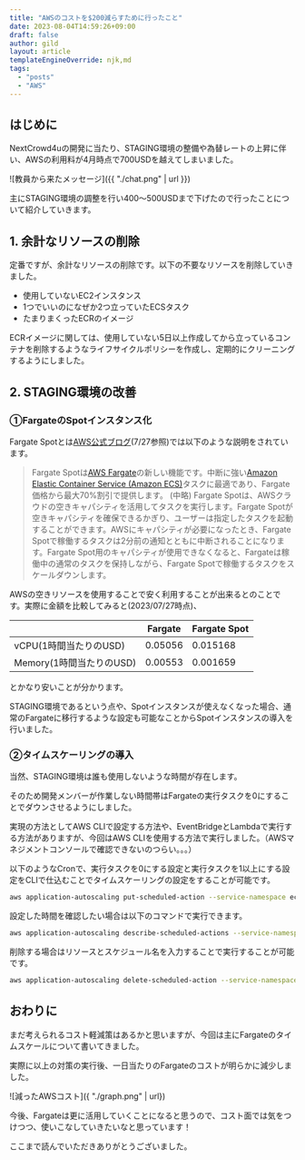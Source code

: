 ```yaml
---
title: "AWSのコストを$200減らすために行ったこと"
date: 2023-08-04T14:59:26+09:00
draft: false
author: gild
layout: article
templateEngineOverride: njk,md
tags:
  - "posts"
  - "AWS"
---
```

    
## はじめに

NextCrowd4uの開発に当たり、STAGING環境の整備や為替レートの上昇に伴い、AWSの利用料が4月時点で700USDを越えてしまいました。

![教員から来たメッセージ]({{ "./chat.png" | url }})


主にSTAGING環境の調整を行い400～500USDまで下げたので行ったことについて紹介していきます。

## 1. 余計なリソースの削除

定番ですが、余計なリソースの削除です。以下の不要なリソースを削除していきました。

- 使用していないEC2インスタンス
- 1つでいいのになぜか2つ立っていたECSタスク
- たまりまくったECRのイメージ

ECRイメージに関しては、使用していない5日以上作成してから立っているコンテナを削除するようなライフサイクルポリシーを作成し、定期的にクリーニングするようにしました。

## 2. STAGING環境の改善

### ①FargateのSpotインスタンス化

Fargate Spotとは[AWS公式ブログ](https://aws.amazon.com/jp/blogs/news/aws-fargate-spot-now-generally-available/)(7/27参照)では以下のような説明をされています。

> Fargate Spotは[AWS Fargate](https://aws.amazon.com/fargate/)の新しい機能です。中断に強い[Amazon Elastic Container Service (Amazon ECS)](https://aws.amazon.com/ecs/)タスクに最適であり、Fargate価格から最大70%割引で提供します。
(中略)
Fargate Spotは、AWSクラウドの空きキャパシティを活用してタスクを実行します。Fargate Spotが空きキャパシティを確保できるかぎり、ユーザーは指定したタスクを起動することができます。AWSにキャパシティが必要になったとき、Fargate Spotで稼働するタスクは2分前の通知とともに中断されることになります。Fargate Spot用のキャパシティが使用できなくなると、Fargateは稼働中の通常のタスクを保持しながら、Fargate Spotで稼働するタスクをスケールダウンします。
> 

AWSの空きリソースを使用することで安く利用することが出来るとのことです。実際に金額を比較してみると(2023/07/27時点)、

|  | Fargate | Fargate Spot |
| --- | --- | --- |
| vCPU(1時間当たりのUSD) | 0.05056 | 0.015168 |
| Memory(1時間当たりのUSD) | 0.00553 | 0.001659 |

とかなり安いことが分かります。

STAGING環境であるという点や、Spotインスタンスが使えなくなった場合、通常のFargateに移行するような設定も可能なことからSpotインスタンスの導入を行いました。

### ②タイムスケーリングの導入

当然、STAGING環境は誰も使用しないような時間が存在します。

そのため開発メンバーが作業しない時間帯はFargateの実行タスクを0にすることでダウンさせるようにしました。

実現の方法としてAWS CLIで設定する方法や、EventBridgeとLambdaで実行する方法がありますが、今回はAWS CLIを使用する方法で実行しました。（AWSマネジメントコンソールで確認できないのつらい。。。）

以下のようなCronで、実行タスクを0にする設定と実行タスクを1以上にする設定をCLIで仕込むことでタイムスケーリングの設定をすることが可能です。

```bash
aws application-autoscaling put-scheduled-action --service-namespace ecs --resource-id service/{クラスタ名}/{サービス名} --scheduled-action-name {スケジュール名(schedule-onなど)} --schedule "cron({Scaling Time})" --scalable-dimension ecs:service:DesiredCount --scalable-target-action MinCapacity=0,MaxCapacity=0
```

設定した時間を確認したい場合は以下のコマンドで実行できます。

```bash
aws application-autoscaling describe-scheduled-actions --service-namespace ecs --resource-id service/{クラスタ名}/{サービス名}
```

削除する場合はリソースとスケジュール名を入力することで実行することが可能です。

```bash
aws application-autoscaling delete-scheduled-action --service-namespace ecs --resource-id service/{クラスタ}/{サービス名} --scheduled-action-name {スケジュール名} --scalable-dimension ecs:service:DesiredCount
```

## おわりに

まだ考えられるコスト軽減策はあるかと思いますが、今回は主にFargateのタイムスケールについて書いてきました。

実際に以上の対策の実行後、一日当たりのFargateのコストが明らかに減少しました。

![減ったAWSコスト]({ "./graph.png" | url})

今後、Fargateは更に活用していくことになると思うので、コスト面では気をつけつつ、使いこなしていきたいなと思っています！

ここまで読んでいただきありがとうございました。
